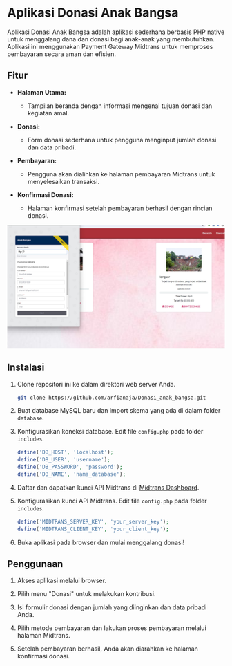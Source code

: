 # Aplikasi Donasi Anak Bangsa

Aplikasi Donasi Anak Bangsa adalah aplikasi sederhana berbasis PHP native untuk menggalang dana dan donasi bagi anak-anak yang membutuhkan. Aplikasi ini menggunakan Payment Gateway Midtrans untuk memproses pembayaran secara aman dan efisien.

## Fitur

- **Halaman Utama:**
  - Tampilan beranda dengan informasi mengenai tujuan donasi dan kegiatan amal.

- **Donasi:**
  - Form donasi sederhana untuk pengguna menginput jumlah donasi dan data pribadi.

- **Pembayaran:**
  - Pengguna akan dialihkan ke halaman pembayaran Midtrans untuk menyelesaikan transaksi.

- **Konfirmasi Donasi:**
  - Halaman konfirmasi setelah pembayaran berhasil dengan rincian donasi.

![data bencana](bg.jpeg)

## Instalasi

1. Clone repositori ini ke dalam direktori web server Anda.

    ```bash
    git clone https://github.com/arfianaja/Donasi_anak_bangsa.git
    ```

2. Buat database MySQL baru dan import skema yang ada di dalam folder `database`.

3. Konfigurasikan koneksi database. Edit file `config.php` pada folder `includes`.

    ```php
    define('DB_HOST', 'localhost');
    define('DB_USER', 'username');
    define('DB_PASSWORD', 'password');
    define('DB_NAME', 'nama_database');
    ```

4. Daftar dan dapatkan kunci API Midtrans di [Midtrans Dashboard](https://dashboard.midtrans.com/).

5. Konfigurasikan kunci API Midtrans. Edit file `config.php` pada folder `includes`.

    ```php
    define('MIDTRANS_SERVER_KEY', 'your_server_key');
    define('MIDTRANS_CLIENT_KEY', 'your_client_key');
    ```

6. Buka aplikasi pada browser dan mulai menggalang donasi!

## Penggunaan

1. Akses aplikasi melalui browser.

2. Pilih menu "Donasi" untuk melakukan kontribusi.

3. Isi formulir donasi dengan jumlah yang diinginkan dan data pribadi Anda.

4. Pilih metode pembayaran dan lakukan proses pembayaran melalui halaman Midtrans.

5. Setelah pembayaran berhasil, Anda akan diarahkan ke halaman konfirmasi donasi.
